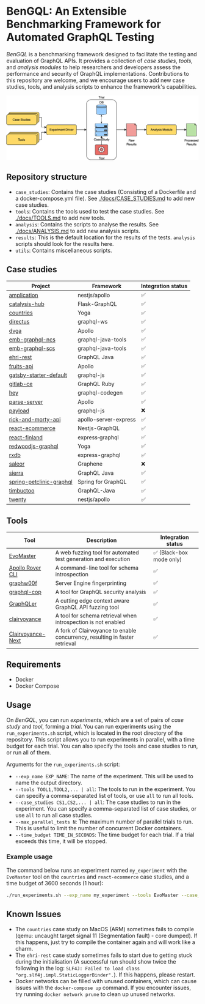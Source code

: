 # BenGQL: An Extensible Benchmarking Framework for Automated GraphQL Testing
*BenGQL* is a benchmarking framework designed to facilitate the testing and evaluation of GraphQL APIs.
It provides a collection of *case studies*, *tools*, and *analysis modules* to help researchers and developers assess the performance and security of GraphQL implementations.
Contributions to this repository are welcome, and we encourage users to add new case studies, tools, and analysis scripts to enhance the framework's capabilities.

![BenGQL Workflow](assets/workflow.jpg)

## Repository structure
- `case_studies`: Contains the case studies (Consisting of a Dockerfile and a docker-compose.yml file). See [./docs/CASE_STUDIES.md](./docs/CASE_STUDIES.md) to add new case studies.
- `tools`: Contains the tools used to test the case studies. See [./docs/TOOLS.md](./docs/TOOLS.md) to add new tools.
- `analysis`: Contains the scripts to analyse the results. See [./docs/ANALYSIS.md](./docs/ANALYSIS.md) to add new analysis scripts.
- `results`: This is the default location for the results of the tests. `analysis` scripts should look for the results here.
- `utils`: Contains miscellaneous scripts.

## Case studies

| Project | Framework | Integration status |
| ------- | --------- | ------------------ |
| [amplication](https://github.com/amplication/amplication) | nestjs/apollo | ✅ |
| [catalysis-hub](https://github.com/SUNCAT-Center/CatalysisHubBackend) | Flask-GraphQL | ✅ |
| [countries](https://github.com/trevorblades/countries) | Yoga | ✅ |
| [directus](https://github.com/directus/directus) | graphql-ws | ✅ |
| [dvga](https://github.com/dolevf/Damn-Vulnerable-GraphQL-Application) | Apollo | ✅ |
| [emb-graphql-ncs](https://github.com/WebFuzzing/EMB/) | graphql-java-tools | ✅ |
| [emb-graphql-scs](https://github.com/WebFuzzing/EMB/) | graphql-java-tools | ✅ |
| [ehri-rest](https://github.com/EHRI/ehri-rest) | GraphQL Java | ✅ |
| [fruits-api](https://github.com/Franqsanz/fruits-api) | Apollo | ✅ |
| [gatsby-starter-default](https://github.com/gatsbyjs/gatsby) | graphql-js | ✅ |
| [gitlab-ce](https://docs.gitlab.com/install/docker/) | GraphQL Ruby | ✅ |
| [hey](https://github.com/heyverse/hey) | graphql-codegen | ✅ |
| [parse-server](https://github.com/parse-community/parse-server) | Apollo | ✅ |
| [payload](https://github.com/payloadcms/payload) | graphql-js | ❌ |
| [rick-and-morty-api](https://github.com/afuh/rick-and-morty-api) | apollo-server-express | ✅ |
| [react-ecommerce](https://github.com/react-shop/react-ecommerce) | Nestjs-GraphQL | ✅ |
| [react-finland](https://github.com/ReactFinland/graphql-api) | express‑graphql | ✅ |
| [redwoodjs-graphql](https://github.com/redwoodjs/graphql) | Yoga | ✅ |
| [rxdb](https://github.com/pubkey/rxdb) | express-graphql | ✅ |
| [saleor](https://github.com/saleor/saleor) | Graphene | ❌ |
| [sierra](https://github.com/hivdb/sierra) | GraphQL Java | ✅ |
| [spring-petclinic-graphql](https://github.com/spring-petclinic/spring-petclinic-graphql) | Spring for GraphQL | ✅ |
| [timbuctoo](https://github.com/HuygensING/timbuctoo) | GraphQL-Java | ✅ |
| [twenty](https://github.com/twentyhq/twenty/) | nestjs/apollo | ✅ |

## Tools
| Tool | Description | Integration status |
| ---- | ----------- | ------------------ |
| [EvoMaster](https://github.com/WebFuzzing/EvoMaster) | A web fuzzing tool for automated test generation and execution | ✅ (Black-box mode only) |
| [Apollo Rover CLI](https://github.com/apollographql/rover) | A command-line tool for schema introspection | ✅ |
| [graphw00f](https://github.com/dolevf/graphw00f) | Server Engine fingerprinting | ✅ |
| [graphql-cop](https://github.com/dolevf/graphql-cop) | A tool for GraphQL security analysis | ✅ |
| [GraphQLer](https://github.com/omar2535/GraphQLer) | A cutting edge context aware GraphQL API fuzzing tool | ✅ |
| [clairvoyance](https://github.com/dolevf/clairvoyance) | A tool for schema retrieval when introspection is not enabled | ✅ |
| [Clairvoyance-Next](https://github.com/Escape-Technologies/ClairvoyanceNext) | A fork of Clairvoyance to enable concurrency, resulting in faster retrieval | ✅ |


## Requirements
- Docker
- Docker Compose

## Usage
On *BenGQL*, you can run *experiments*, which are a set of pairs of *case study* and *tool*, forming a *trial*.
You can run experiments using the `run_experiments.sh` script, which is located in the root directory of the repository.
This script allows you to run experiments in parallel, with a time budget for each trial.
You can also specify the tools and case studies to run, or run all of them.

Arguments for the `run_experiments.sh` script:
- `--exp_name EXP_NAME`: The name of the experiment. This will be used to name the output directory.
- `--tools TOOL1,TOOL2,... | all`: The tools to run in the experiment. You can specify a comma-separated list of tools, or use `all` to run all tools.
- `--case_studies CS1,CS2,... | all`: The case studies to run in the experiment. You can specify a comma-separated list of case studies, or use `all` to run all case studies.
- `--max_parallel_tests N`: The maximum number of parallel trials to run. This is useful to limit the number of concurrent Docker containers.
- `--time_budget TIME_IN_SECONDS`: The time budget for each trial. If a trial exceeds this time, it will be stopped.

### Example usage
The command below runs an experiment named `my_experiment` with the `EvoMaster` tool on the `countries` and `react-ecommerce` case studies, and a time budget of 3600 seconds (1 hour): 
```bash
./run_experiments.sh --exp_name my_experiment --tools EvoMaster --case_studies countries,react-ecommerce --time_budget 3600
```

## Known Issues
- The `countries` case study on MacOS (ARM) sometimes fails to compile (qemu: uncaught target signal 11 (Segmentation fault) - core dumped). If this happens, just try to compile the container again and will work like a charm.
- The `ehri-rest` case study sometimes fails to start due to getting stuck during the initialisation (A successful run should show twice the following in the log: `SLF4J: Failed to load class "org.slf4j.impl.StaticLoggerBinder".`). If this happens, please restart.
- Docker networks can be filled with unused containers, which can cause issues with the `docker-compose up` command. If you encounter issues, try running `docker network prune` to clean up unused networks.